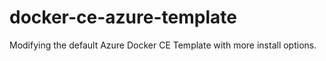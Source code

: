 # docker-ce-azure-template
Modifying the default Azure Docker CE Template with more install options. 
